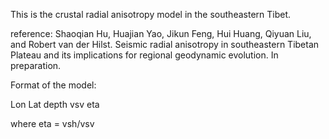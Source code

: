 This is the crustal radial anisotropy model in the southeastern Tibet.

reference: Shaoqian Hu, Huajian Yao, Jikun Feng, Hui Huang, Qiyuan Liu, and Robert van der Hilst. Seismic radial anisotropy in southeastern Tibetan Plateau and its implications for regional geodynamic evolution. In preparation.

Format of the model:

Lon Lat depth vsv eta

where eta = vsh/vsv
